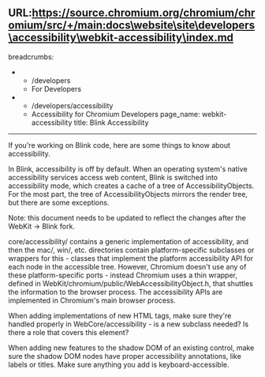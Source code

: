 URL:https://source.chromium.org/chromium/chromium/src/+/main:docs\website\site\developers\accessibility\webkit-accessibility\index.md
---
breadcrumbs:
- - /developers
  - For Developers
- - /developers/accessibility
  - Accessibility for Chromium Developers
page_name: webkit-accessibility
title: Blink Accessibility
---

If you're working on Blink code, here are some things to know about
accessibility.

In Blink, accessibility is off by default. When an operating system's native
accessibility services access web content, Blink is switched into accessibility
mode, which creates a cache of a tree of AccessibilityObjects. For the most
part, the tree of AccessibilityObjects mirrors the render tree, but there are
some exceptions.

Note: this document needs to be updated to reflect the changes after the WebKit
-&gt; Blink fork.

core/accessibility/ contains a generic implementation of accessibility, and then
the mac/, win/, etc. directories contain platform-specific subclasses or
wrappers for this - classes that implement the platform accessibility API for
each node in the accessible tree. However, Chromium doesn't use any of these
platform-specific ports - instead Chromium uses a thin wrapper, defined in
WebKit/chromium/public/WebAccessibilityObject.h, that shuttles the information
to the browser process. The accessibility APIs are implemented in Chromium's
main browser process.

When adding implementations of new HTML tags, make sure they're handled properly
in WebCore/accessibility - is a new subclass needed? Is there a role that covers
this element?

When adding new features to the shadow DOM of an existing control, make sure the
shadow DOM nodes have proper accessibility annotations, like labels or titles.
Make sure anything you add is keyboard-accessible.

